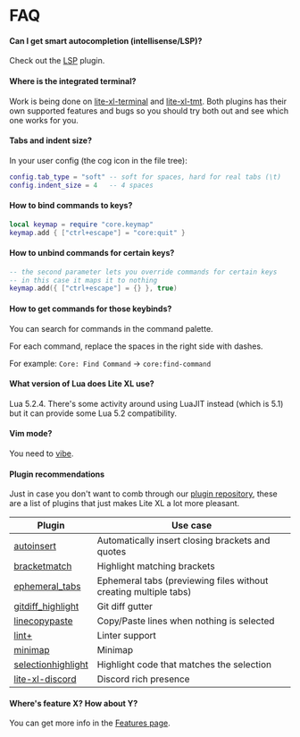# FAQ

#### Can I get smart autocompletion (intellisense/LSP)?

Check out the [LSP] plugin.

#### Where is the integrated terminal?

Work is being done on [lite-xl-terminal] and [lite-xl-tmt].
Both plugins has their own supported features and bugs
so you should try both out and see which one works for you.

#### Tabs and indent size?

In your user config (the cog icon in the file tree):

```lua
config.tab_type = "soft" -- soft for spaces, hard for real tabs (\t)
config.indent_size = 4   -- 4 spaces
```

#### How to bind commands to keys?

```lua
local keymap = require "core.keymap"
keymap.add { ["ctrl+escape"] = "core:quit" }
```

#### How to unbind commands for certain keys?

```lua
-- the second parameter lets you override commands for certain keys
-- in this case it maps it to nothing
keymap.add({ ["ctrl+escape"] = {} }, true)
```

#### How to get commands for those keybinds?

You can search for commands in the command palette.

For each command, replace the spaces in the right side with dashes.

For example: `Core: Find Command` → `core:find-command`

#### What version of Lua does Lite XL use?

Lua 5.2.4. There's some activity around using LuaJIT instead (which is 5.1) but it can provide some Lua 5.2 compatibility.

#### Vim mode?

You need to [vibe].

#### Plugin recommendations

Just in case you don't want to comb through our [plugin repository][1],
these are a list of plugins that just makes Lite XL a lot more pleasant.

| Plugin               | Use case
| ---                  | ---
| [autoinsert]         | Automatically insert closing brackets and quotes
| [bracketmatch]       | Highlight matching brackets
| [ephemeral_tabs]     | Ephemeral tabs (previewing files without creating multiple tabs)
| [gitdiff_highlight]  | Git diff gutter
| [linecopypaste]      | Copy/Paste lines when nothing is selected
| [lint+]              | Linter support
| [minimap]            | Minimap
| [selectionhighlight] | Highlight code that matches the selection
| [lite-xl-discord]    | Discord rich presence |

#### Where's feature X? How about Y?

You can get more info in the [Features page](/en/about/features).


[LSP]:                https://github.com/jgmdev/lite-xl-lsp
[lite-xl-terminal]:   https://github.com/benjcollins/lite-xl-terminal
[lite-xl-tmt]:        https://github.com/ColonelPhantom/lite-xl-tmt
[vibe]:               https://github.com/eugenpt/lite-xl-vibe
[autoinsert]:         https://github.com/lite-xl/lite-xl-plugins/blob/master/plugins/autoinsert.lua?raw=1
[bracketmatch]:       https://github.com/lite-xl/lite-xl-plugins/blob/master/plugins/bracketmatch.lua?raw=1
[ephemeral_tabs]:     https://github.com/lite-xl/lite-xl-plugins/blob/master/plugins/ephemeral_tabs.lua?raw=1
[gitdiff_highlight]:  https://github.com/vincens2005/lite-xl-gitdiff-highlight
[linecopypaste]:      https://github.com/lite-xl/lite-xl-plugins/blob/master/plugins/linecopypaste.lua?raw=1
[lint+]:              https://github.com/liquid600pgm/lintplus
[minimap]:            https://github.com/lite-xl/lite-xl-plugins/blob/master/plugins/minimap.lua?raw=1
[selectionhighlight]: https://github.com/lite-xl/lite-xl-plugins/blob/master/plugins/selectionhighlight.lua?raw=1
[lite-xl-discord]:    https://github.com/vincens2005/lite-xl-discord

[1]: https://github.com/lite-xl/lite-xl-plugins
